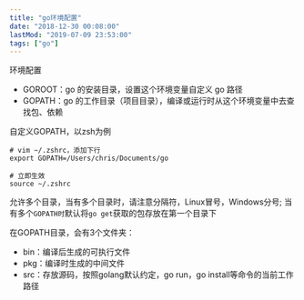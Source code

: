 ```yaml
---
title: "go环境配置"
date: "2018-12-30 00:08:00"
lastMod: "2019-07-09 23:53:00"
tags: ["go"]
---
```


环境配置

- GOROOT：go 的安装目录，设置这个环境变量自定义 go 路径
- GOPATH：go 的工作目录（项目目录），编译或运行时从这个环境变量中去查找包、依赖

自定义GOPATH，以zsh为例

```shell
# vim ~/.zshrc，添加下行
export GOPATH=/Users/chris/Documents/go

# 立即生效
source ~/.zshrc
```

允许多个目录，当有多个目录时，请注意分隔符，Linux冒号，Windows分号; 当有多个`GOPATH时`默认将`go get`获取的包存放在第一个目录下 

在GOPATH目录，会有3个文件夹：

- bin：编译后生成的可执行文件
- pkg：编译时生成的中间文件
- src：存放源码，按照golang默认约定，go run，go install等命令的当前工作路径
